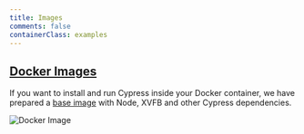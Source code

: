 ```yaml
---
title: Images
comments: false
containerClass: examples
---
```


## [Docker Images](https://github.com/cypress-io/cypress-docker-images)

If you want to install and run Cypress inside your Docker container, we have prepared a [base image](https://hub.docker.com/r/cypress/base/) with Node, XVFB and other Cypress dependencies.

![Docker Image](/img/examples/docker-hub-build.jpg)
